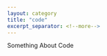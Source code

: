 ```yaml
---
layout: category
title: "code"
excerpt_separator: <!--more-->
--- 
```


Something About Code
<!--more-->

